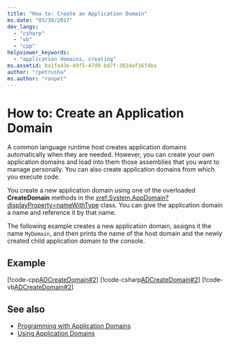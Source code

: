 ```yaml
---
title: "How to: Create an Application Domain"
ms.date: "03/30/2017"
dev_langs: 
  - "csharp"
  - "vb"
  - "cpp"
helpviewer_keywords: 
  - "application domains, creating"
ms.assetid: ba1fa43e-49f5-47d9-bd7f-3024af16f4ba
author: "rpetrusha"
ms.author: "ronpet"
---
```

# How to: Create an Application Domain
A common language runtime host creates application domains automatically when they are needed. However, you can create your own application domains and load into them those assemblies that you want to manage personally. You can also create application domains from which you execute code.  
  
 You create a new application domain using one of the overloaded **CreateDomain** methods in the <xref:System.AppDomain?displayProperty=nameWithType> class. You can give the application domain a name and reference it by that name.  
  
 The following example creates a new application domain, assigns it the name `MyDomain`, and then prints the name of the host domain and the newly created child application domain to the console.  
  
## Example  
 [!code-cpp[ADCreateDomain#2](../../../samples/snippets/cpp/VS_Snippets_CLR/ADCreateDomain/CPP/source2.cpp#2)]
 [!code-csharp[ADCreateDomain#2](../../../samples/snippets/csharp/VS_Snippets_CLR/ADCreateDomain/CS/source2.cs#2)]
 [!code-vb[ADCreateDomain#2](../../../samples/snippets/visualbasic/VS_Snippets_CLR/ADCreateDomain/VB/source2.vb#2)]  
  
## See also

- [Programming with Application Domains](application-domains.md#programming-with-application-domains)
- [Using Application Domains](use.md)
